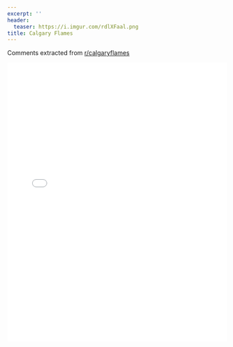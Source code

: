 ```yaml
---
excerpt: ''
header:
  teaser: https://i.imgur.com/rdlXFaal.png
title: Calgary Flames
---
```


Comments extracted from [r/calgaryflames](https://reddit.com/r/calgaryflames)
<iframe id="igraph" scrolling="no" style="border:none;" seamless="seamless" src="/plots/NHL/CGY.html" height="640" width="100%"></iframe>